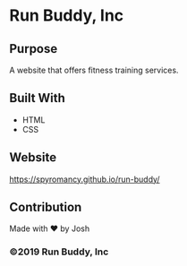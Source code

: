 # Run Buddy, Inc

## Purpose
A website that offers fitness training services. 

## Built With
* HTML
* CSS

## Website
https://spyromancy.github.io/run-buddy/

## Contribution
Made with ❤️ by Josh

### ©️2019 Run Buddy, Inc 
